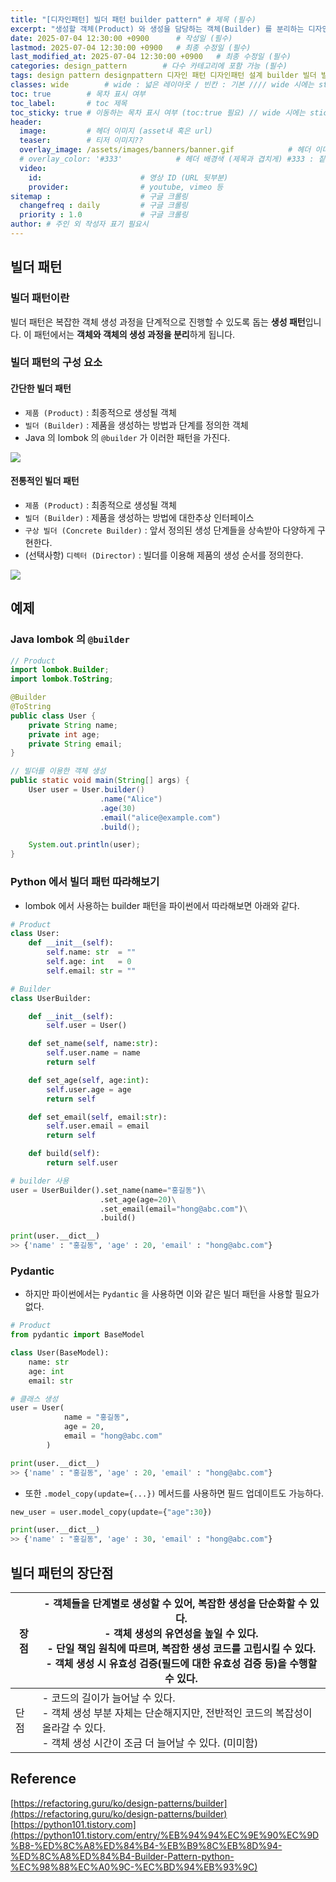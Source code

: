 ```yaml
---
title: "[디자인패턴] 빌더 패턴 builder pattern" # 제목 (필수)
excerpt: "생성할 객체(Product) 와 생성을 담당하는 객체(Builder) 를 분리하는 디자인 패턴" # 서브 타이틀이자 meta description (필수)
date: 2025-07-04 12:30:00 +0900      # 작성일 (필수)
lastmod: 2025-07-04 12:30:00 +0900   # 최종 수정일 (필수)
last_modified_at: 2025-07-04 12:30:00 +0900   # 최종 수정일 (필수)
categories: design_pattern        # 다수 카테고리에 포함 가능 (필수)
tags: design pattern designpattern 디자인 패턴 디자인패턴 설계 builder 빌더 빌더패턴 builderpattern                     # 태그 복수개 가능 (필수)
classes: wide        # wide : 넓은 레이아웃 / 빈칸 : 기본 //// wide 시에는 sticky toc 불가
toc: true        # 목차 표시 여부
toc_label:       # toc 제목
toc_sticky: true # 이동하는 목차 표시 여부 (toc:true 필요) // wide 시에는 sticky toc 불가
header: 
  image:         # 헤더 이미지 (asset내 혹은 url)
  teaser:        # 티저 이미지??
  overlay_image: /assets/images/banners/banner.gif            # 헤더 이미지 (제목과 겹치게)
  # overlay_color: '#333'            # 헤더 배경색 (제목과 겹치게) #333 : 짙은 회색 (필수)
  video:
    id:                      # 영상 ID (URL 뒷부분)
    provider:                # youtube, vimeo 등
sitemap :                    # 구글 크롤링
  changefreq : daily         # 구글 크롤링
  priority : 1.0             # 구글 크롤링
author: # 주인 외 작성자 표기 필요시
---
```

<!--postNo: 20250704_002-->


## 빌더 패턴  

### 빌더 패턴이란  

빌더 패턴은 복잡한 객체 생성 과정을 단계적으로 진행할 수 있도록 돕는 **생성 패턴**입니다. 이 패턴에서는 **객체와 객체의 생성 과정을 분리**하게 됩니다.  

### 빌더 패턴의 구성 요소  

#### 간단한 빌더 패턴  

- `제품 (Product)` : 최종적으로 생성될 객체    
- `빌더 (Builder)` : 제품을 생성하는 방법과 단계를 정의한 객체  
- Java 의 lombok 의 `@builder` 가 이러한 패턴을 가진다.  

![](/assets/images/20250704_002_001.png)  

#### 전통적인 빌더 패턴  

- `제품 (Product)` : 최종적으로 생성될 객체  
- `빌더 (Builder)` : 제품을 생성하는 방법에 대한추상 인터페이스  
- `구상 빌더 (Concrete Builder)` : 앞서 정의된 생성 단계들을 상속받아 다양하게 구현한다.  
- (선택사항) `디렉터 (Director)` : 빌더를 이용해 제품의 생성 순서를 정의한다.  

![](/assets/images/20250704_002_002.png)  

## 예제  

### Java lombok 의 `@builder`  

```java
// Product
import lombok.Builder;
import lombok.ToString;

@Builder
@ToString
public class User {
    private String name;
    private int age;
    private String email;
}
```

```java
// 빌더를 이용한 객체 생성
public static void main(String[] args) {
	User user = User.builder()
					.name("Alice")
					.age(30)
					.email("alice@example.com")
					.build();

	System.out.println(user);
}
```

### Python 에서 빌더 패턴 따라해보기  

- lombok 에서 사용하는 builder 패턴을 파이썬에서 따라해보면 아래와 같다.  

```python
# Product
class User:
	def __init__(self):
		self.name: str  = ""
		self.age: int   = 0
		self.email: str = ""
```

```python
# Builder
class UserBuilder:

	def __init__(self):
		self.user = User()

	def set_name(self, name:str):
		self.user.name = name
		return self

	def set_age(self, age:int):
		self.user.age = age
		return self

	def set_email(self, email:str):
		self.user.email = email
		return self

	def build(self):
		return self.user
```

```python
# builder 사용
user = UserBuilder().set_name(name="홍길동")\
					.set_age(age=20)\
					.set_email(email="hong@abc.com")\
					.build()

print(user.__dict__)
>> {'name' : "홍길동", 'age' : 20, 'email' : "hong@abc.com"}
```

### Pydantic  

- 하지만 파이썬에서는 `Pydantic` 을 사용하면 이와 같은 빌더 패턴을 사용할 필요가 없다.  

```python
# Product
from pydantic import BaseModel

class User(BaseModel):
	name: str
	age: int
	email: str
```

```python
# 클래스 생성  
user = User(
			name = "홍길동",
			age = 20,
			email = "hong@abc.com"
		)

print(user.__dict__)
>> {'name' : "홍길동", 'age' : 20, 'email' : "hong@abc.com"}
```

- 또한 `.model_copy(update={...})` 메서드를 사용하면 필드 업데이트도 가능하다.  

```python
new_user = user.model_copy(update={"age":30})

print(user.__dict__)
>> {'name' : "홍길동", 'age' : 30, 'email' : "hong@abc.com"}
```

## 빌더 패턴의 장단점  

| 장점  | - 객체들을 단계별로 생성할 수 있어, 복잡한 생성을 단순화할 수 있다.<br>- 객체 생성의 유연성을 높일 수 있다.<br>- 단일 책임 원칙에 따르며, 복잡한 생성 코드를 고립시킬 수 있다.<br>- 객체 생성 시 유효성 검증(필드에 대한 유효성 검증 등)을 수행할 수 있다. |
| --- | ------------------------------------------------------------------------------------------------------------------------------------------------------------ |
| 단점  | - 코드의 길이가 늘어날 수 있다.<br>- 객체 생성 부분 자체는 단순해지지만, 전반적인 코드의 복잡성이 올라갈 수 있다.<br>- 객체 생성 시간이 조금 더 늘어날 수 있다. (미미함)                                                    |


## Reference  

[https://refactoring.guru/ko/design-patterns/builder](https://refactoring.guru/ko/design-patterns/builder)  
[https://python101.tistory.com](https://python101.tistory.com/entry/%EB%94%94%EC%9E%90%EC%9D%B8-%ED%8C%A8%ED%84%B4-%EB%B9%8C%EB%8D%94-%ED%8C%A8%ED%84%B4-Builder-Pattern-python-%EC%98%88%EC%A0%9C-%EC%BD%94%EB%93%9C)  

